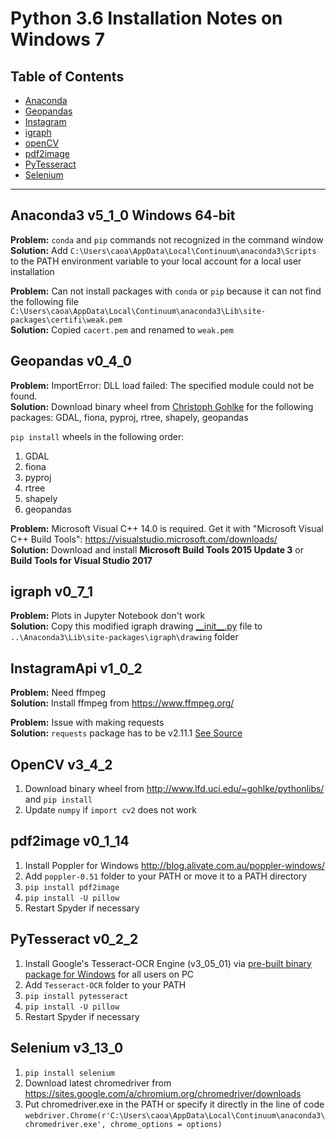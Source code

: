 # Python 3.6 Installation Notes on Windows 7

## Table of Contents
- [Anaconda](#anaconda3-v5_1_0-windows-64-bit)
- [Geopandas](#geopandas-v0_3_0)
- [Instagram](#instagramapi-v1_0_2)
- [igraph](#igraph-v0_7_1)
- [openCV](#opencv-v3_4_2)
- [pdf2image](#pdf2image-v0_1_14)
- [PyTesseract](#pytesseract-v0_2_2)
- [Selenium](#selenium-v3_13_0)
---
## Anaconda3 v5_1_0 Windows 64-bit
**Problem:** `conda` and `pip` commands not recognized in the command window  
**Solution:** Add `C:\Users\caoa\AppData\Local\Continuum\anaconda3\Scripts` to the PATH environment variable to your local account for a local user installation

**Problem:** Can not install packages with `conda` or `pip` because it can not find the following file `C:\Users\caoa\AppData\Local\Continuum\anaconda3\Lib\site-packages\certifi\weak.pem`  
**Solution:** Copied `cacert.pem` and renamed to `weak.pem`

## Geopandas v0_4_0
**Problem:** ImportError: DLL load failed: The specified module could not be found.  
**Solution:** Download binary wheel from [Christoph Gohlke](https://www.lfd.uci.edu/~gohlke/pythonlibs/) for the following packages:
GDAL, fiona, pyproj, rtree, shapely, geopandas

`pip install` wheels in the following order:
1. GDAL
2. fiona
3. pyproj
4. rtree
5. shapely
6. geopandas

**Problem:** Microsoft Visual C++ 14.0 is required. Get it with "Microsoft Visual C++ Build Tools": https://visualstudio.microsoft.com/downloads/  
**Solution:** Download and install **Microsoft Build Tools 2015 Update 3** or **Build Tools for Visual Studio 2017**

## igraph v0_7_1
**Problem:** Plots in Jupyter Notebook don't work  
**Solution:** Copy this modified igraph drawing [\_\_init\_\_.py](https://github.com/epmarie/network_workshop/blob/master/__init__.py) file to `..\Anaconda3\Lib\site-packages\igraph\drawing` folder

## InstagramApi v1_0_2
**Problem:** Need ffmpeg  
**Solution:** Install ffmpeg from https://www.ffmpeg.org/

**Problem:** Issue with making requests  
**Solution:** `requests` package has to be v2.11.1 [See Source](https://github.com/LevPasha/Instagram-API-python/blob/master/requirements.txt)

## OpenCV v3_4_2
1. Download binary wheel from http://www.lfd.uci.edu/~gohlke/pythonlibs/ and `pip install`
2. Update `numpy` if `import cv2` does not work

## pdf2image v0_1_14
1. Install Poppler for Windows http://blog.alivate.com.au/poppler-windows/ 
2. Add `poppler-0.51` folder to your PATH or move it to a PATH directory
3. `pip install pdf2image`
4. `pip install -U pillow`
5. Restart Spyder if necessary

## PyTesseract v0_2_2
1. Install Google's Tesseract-OCR Engine (v3_05_01) via [pre-built binary package for Windows](https://github.com/UB-Mannheim/tesseract/wiki) for all users on PC
2. Add `Tesseract-OCR` folder to your PATH
3. `pip install pytesseract`
4. `pip install -U pillow`
5. Restart Spyder if necessary

## Selenium v3_13_0
1. `pip install selenium`
2. Download latest chromedriver from https://sites.google.com/a/chromium.org/chromedriver/downloads
3. Put chromedriver.exe in the PATH or specify it directly in the line of code
`webdriver.Chrome(r'C:\Users\caoa\AppData\Local\Continuum\anaconda3\chromedriver.exe', chrome_options = options)`
